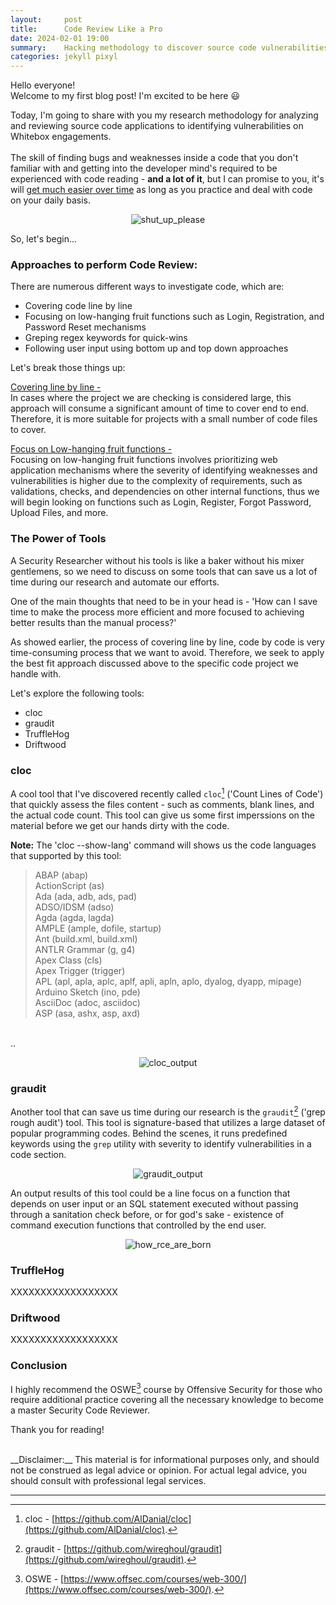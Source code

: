 ```yaml
---
layout:     post
title:      Code Review Like a Pro
date: 2024-02-01 19:00
summary:    Hacking methodology to discover source code vulnerabilities.
categories: jekyll pixyl
---
```


Hello everyone!
<br />
Welcome to my first blog post! I'm excited to be here :smiley:

Today, I'm going to share with you my research methodology for analyzing and reviewing source code applications to identifying vulnerabilities on Whitebox engagements. 
<br /><br />
The skill of finding bugs and weaknesses inside a code that you don't familiar with and getting into the developer mind's required to be experienced with code reading - __and a lot of it__, but I can promise to you, it's will <ins>get much easier over time</ins> as long as you practice and deal with code on your daily basis. 

<p align="center">
  <img src="{{ site.url }}/images/code_review_meme.jpg" alt="shut_up_please" />
</p>

So, let's begin...

### Approaches to perform Code Review:

There are numerous different ways to investigate code, which are:
* Covering code line by line
* Focusing on low-hanging fruit functions such as Login, Registration, and Password Reset mechanisms
* Greping regex keywords for quick-wins
* Following user input using bottom up and top down approaches

Let's break those things up:

<ins>Covering line by line -</ins>
<br />
In cases where the project we are checking is considered large, this approach will consume a significant amount of time to cover end to end. Therefore, it is more suitable for projects with a small number of code files to cover.

<ins>Focus on Low-hanging fruit functions -</ins>
<br />
Focusing on low-hanging fruit functions involves prioritizing web application mechanisms where the severity of identifying weaknesses and vulnerabilities is higher due to the complexity of requirements, such as validations, checks, and dependencies on other internal functions, thus we will begin looking on functions such as Login, Register, Forgot Password, Upload Files, and more.



### The Power of Tools

A Security Researcher without his tools is like a baker without his mixer gentlemens, so we need to discuss on some tools that can save us a lot of time during our research and automate our efforts.

One of the main thoughts that need to be in your head is - 'How can I save time to make the process more efficient and more focused to achieving better results than the manual process?'

As showed earlier, the process of covering line by line, code by code is  very time-consuming process that we want to avoid. Therefore, we seek to apply the best fit approach discussed above to the specific code project we handle with.

Let's explore the following tools:

* cloc
* graudit
* TruffleHog
* Driftwood

### cloc
A cool tool that I've discovered recently called `cloc`[^1] ('Count Lines of Code') that quickly assess the files content - such as comments, blank lines, and the actual code count.
This tool can give us some first imperssions on the material before we get our hands dirty with the code.

__Note:__ The 'cloc --show-lang' command will shows us the code languages that supported by this tool:

> ABAP                       (abap)<br />
ActionScript               (as)<br />
Ada                        (ada, adb, ads, pad)<br />
ADSO/IDSM                  (adso)<br />
Agda                       (agda, lagda)<br />
AMPLE                      (ample, dofile, startup)<br />
Ant                        (build.xml, build.xml)<br />
ANTLR Grammar              (g, g4)<br />
Apex Class                 (cls)<br />
Apex Trigger               (trigger)<br />
APL                        (apl, apla, aplc, aplf, apli, apln, aplo, dyalog, dyapp, mipage)<br />
Arduino Sketch             (ino, pde)<br />
AsciiDoc                   (adoc, asciidoc)<br />
ASP                        (asa, ashx, asp, axd)
<br />
..

<p align="center">
  <img src="{{ site.url }}/images/graudit.png" alt="cloc_output" />
</p>

### graudit
Another tool that can save us time during our research is the `graudit`[^2] ('grep rough audit') tool. This tool is signature-based that utilizes a large dataset of popular programming codes. Behind the scenes, it runs predefined keywords using the `grep` utility with severity to identify vulnerabilities in a code section.

<p align="center">
  <img src="{{ site.url }}/images/graudit.png" alt="graudit_output" />
</p>

An output results of this tool could be a  line focus on a function that depends on user input or an SQL statement executed without passing through a sanitation check before, or for god's sake - existence of command execution functions that controlled by the end user. 

<p align="center">
  <img src="{{ site.url }}/images/rce_born.jpg" alt="how_rce_are_born" />
</p>

### TruffleHog

XXXXXXXXXXXXXXXXXX

### Driftwood

XXXXXXXXXXXXXXXXXX

### Conclusion

I highly recommend the OSWE[^3] course by Offensive Security for those who require additional practice covering all the necessary knowledge to become a master Security Code Reviewer.

Thank you for reading!

<br />
__Disclaimer:__ This material is for informational purposes only, and should not be construed as legal advice or opinion. For actual legal advice, you should consult with professional legal services.

---

[^1]: cloc - [https://github.com/AlDanial/cloc](https://github.com/AlDanial/cloc).
[^2]: graudit - [https://github.com/wireghoul/graudit](https://github.com/wireghoul/graudit).
[^3]: OSWE - [https://www.offsec.com/courses/web-300/](https://www.offsec.com/courses/web-300/).